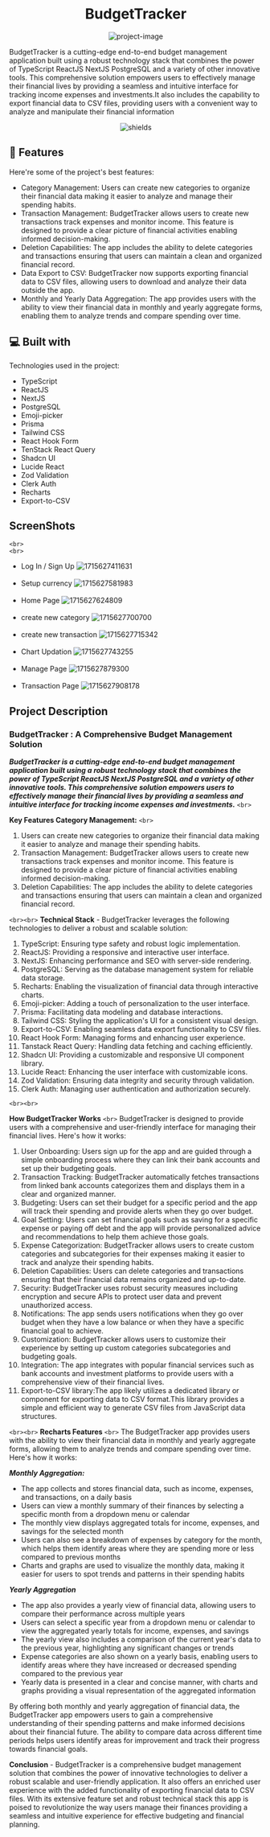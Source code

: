 <h1 align="center" id="title">BudgetTracker</h1>

<p align="center"><img src="https://socialify.git.ci/chiragyadav2003/Budget-Tracker/image?language=1&name=1&owner=1&theme=Light" alt="project-image"></p>

<p id="description">BudgetTracker is a cutting-edge end-to-end budget management application built using a robust technology stack that combines the power of TypeScript ReactJS NextJS PostgreSQL and a variety of other innovative tools. This comprehensive solution empowers users to effectively manage their financial lives by providing a seamless and intuitive interface for tracking income expenses and investments.It also includes the capability to export financial data to CSV files, providing users with a convenient way to analyze and manipulate their financial information</p>

<p align="center"><img src="https://img.shields.io/badge/budget-Tracker-yellow" alt="shields"></p>

<h2>🧐 Features</h2>

Here're some of the project's best features:

- Category Management: Users can create new categories to organize their financial data making it easier to analyze and manage their spending habits.
- Transaction Management: BudgetTracker allows users to create new transactions track expenses and monitor income. This feature is designed to provide a clear picture of financial activities enabling informed decision-making.
- Deletion Capabilities: The app includes the ability to delete categories and transactions ensuring that users can maintain a clean and organized financial record.
- Data Export to CSV: BudgetTracker now supports exporting financial data to CSV files, allowing users to download and analyze their data outside the app.
- Monthly and Yearly Data Aggregation: The app provides users with the ability to view their financial data in monthly and yearly aggregate forms, enabling them to analyze trends and compare spending over time.

<h2>💻 Built with</h2>

Technologies used in the project:

- TypeScript
- ReactJS
- NextJS
- PostgreSQL
- Emoji-picker
- Prisma
- Tailwind CSS
- React Hook Form
- TenStack React Query
- Shadcn UI
- Lucide React
- Zod Validation
- Clerk Auth
- Recharts
- Export-to-CSV

<h2>ScreenShots</h2>

    <br>
    <br>

- Log In / Sign Up
  ![1715627411631](image/README/1715627411631.png)
  <br>
  <br>
- Setup currency
  ![1715627581983](image/README/1715627581983.png)
  <br>
  <br>
- Home Page
  ![1715627624809](image/README/1715627624809.png)
  <br>
  <br>
- create new category
  ![1715627700700](image/README/1715627700700.png)
  <br>
  <br>
- create new transaction
  ![1715627715342](image/README/1715627715342.png)
  <br>
  <br>
- Chart Updation
  ![1715627743255](image/README/1715627743255.png)
  <br>
  <br>
- Manage Page
  ![1715627879300](image/README/1715627879300.png)
  <br>
  <br>
- Transaction Page
  ![1715627908178](image/README/1715627908178.png)

<h2>Project Description</h2>

<h3>BudgetTracker : A Comprehensive Budget Management Solution</h3>

**_BudgetTracker is a cutting-edge end-to-end budget management application built using a robust technology stack that combines the power of TypeScript ReactJS NextJS PostgreSQL and a variety of other innovative tools. This comprehensive solution empowers users to effectively manage their financial lives by providing a seamless and intuitive interface for tracking income expenses and investments._**
`<br>`

**Key Features Category Management:**
`<br>`

1. Users can create new categories to organize their financial data making it easier to analyze and manage their spending habits.
2. Transaction Management: BudgetTracker allows users to create new transactions track expenses and monitor income. This feature is designed to provide a clear picture of financial activities enabling informed decision-making.
3. Deletion Capabilities: The app includes the ability to delete categories and transactions ensuring that users can maintain a clean and organized financial record.

`<br><br>`
**Technical Stack** - BudgetTracker leverages the following technologies to deliver a robust and scalable solution:

1. TypeScript: Ensuring type safety and robust logic implementation.
2. ReactJS: Providing a responsive and interactive user interface.
3. NextJS: Enhancing performance and SEO with server-side rendering.
4. PostgreSQL: Serving as the database management system for reliable data storage.
5. Recharts: Enabling the visualization of financial data through interactive charts.
6. Emoji-picker: Adding a touch of personalization to the user interface.
7. Prisma: Facilitating data modeling and database interactions.
8. Tailwind CSS: Styling the application's UI for a consistent visual design.
9. Export-to-CSV: Enabling seamless data export functionality to CSV files.
10. React Hook Form: Managing forms and enhancing user experience.
11. Tanstack React Query: Handling data fetching and caching efficiently.
12. Shadcn UI: Providing a customizable and responsive UI component library.
13. Lucide React: Enhancing the user interface with customizable icons.
14. Zod Validation: Ensuring data integrity and security through validation.
15. Clerk Auth: Managing user authentication and authorization securely.

`<br><br>`

**How BudgetTracker Works** `<br>`
BudgetTracker is designed to provide users with a comprehensive and user-friendly interface for managing their financial lives. Here's how it works:

1. User Onboarding: Users sign up for the app and are guided through a simple onboarding process where they can link their bank accounts and set up their budgeting goals.
2. Transaction Tracking: BudgetTracker automatically fetches transactions from linked bank accounts categorizes them and displays them in a clear and organized manner.
3. Budgeting: Users can set their budget for a specific period and the app will track their spending and provide alerts when they go over budget.
4. Goal Setting: Users can set financial goals such as saving for a specific expense or paying off debt and the app will provide personalized advice and recommendations to help them achieve those goals.
5. Expense Categorization: BudgetTracker allows users to create custom categories and subcategories for their expenses making it easier to track and analyze their spending habits.
6. Deletion Capabilities: Users can delete categories and transactions ensuring that their financial data remains organized and up-to-date.
7. Security: BudgetTracker uses robust security measures including encryption and secure APIs to protect user data and prevent unauthorized access.
8. Notifications: The app sends users notifications when they go over budget when they have a low balance or when they have a specific financial goal to achieve.
9. Customization: BudgetTracker allows users to customize their experience by setting up custom categories subcategories and budgeting goals.
10. Integration: The app integrates with popular financial services such as bank accounts and investment platforms to provide users with a comprehensive view of their financial lives.
11. Export-to-CSV library:The app likely utilizes a dedicated library or component for exporting data to CSV format.This library provides a simple and efficient way to generate CSV files from JavaScript data structures.

`<br><br>`
**Recharts Features**
`<br>`
The BudgetTracker app provides users with the ability to view their financial data in monthly and yearly aggregate forms, allowing them to analyze trends and compare spending over time. Here's how it works:

**_Monthly Aggregation:_**

- The app collects and stores financial data, such as income, expenses, and transactions, on a daily basis
- Users can view a monthly summary of their finances by selecting a specific month from a dropdown menu or calendar
- The monthly view displays aggregated totals for income, expenses, and savings for the selected month
- Users can also see a breakdown of expenses by category for the month, which helps them identify areas where they are spending more or less compared to previous months
- Charts and graphs are used to visualize the monthly data, making it easier for users to spot trends and patterns in their spending habits

**_Yearly Aggregation_**

- The app also provides a yearly view of financial data, allowing users to compare their performance across multiple years
- Users can select a specific year from a dropdown menu or calendar to view the aggregated yearly totals for income, expenses, and savings
- The yearly view also includes a comparison of the current year's data to the previous year, highlighting any significant changes or trends
- Expense categories are also shown on a yearly basis, enabling users to identify areas where they have increased or decreased spending compared to the previous year
- Yearly data is presented in a clear and concise manner, with charts and graphs providing a visual representation of the aggregated information

By offering both monthly and yearly aggregation of financial data, the BudgetTracker app empowers users to gain a comprehensive understanding of their spending patterns and make informed decisions about their financial future. The ability to compare data across different time periods helps users identify areas for improvement and track their progress towards financial goals.

**Conclusion** - BudgetTracker is a comprehensive budget management solution that combines the power of innovative technologies to deliver a robust scalable and user-friendly application. It also offers an enriched user experience with the added functionality of exporting financial data to CSV files. With its extensive feature set and robust technical stack this app is poised to revolutionize the way users manage their finances providing a seamless and intuitive experience for effective budgeting and financial planning.
